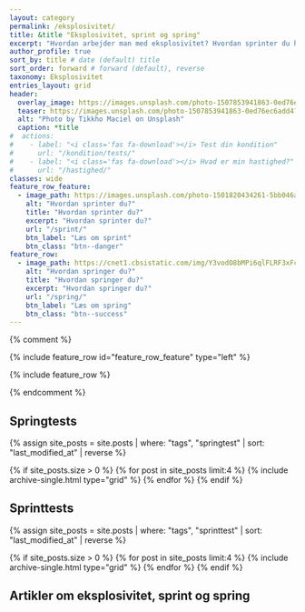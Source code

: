 ```yaml
---
layout: category
permalink: /eksplosivitet/
title: &title "Eksplosivitet, sprint og spring"
excerpt: "Hvordan arbejder man med eksplosivitet? Hvordan sprinter du hurtigere og springer højere?"
author_profile: true
sort_by: title # date (default) title
sort_order: forward # forward (default), reverse
taxonomy: Eksplosivitet
entries_layout: grid
header:
  overlay_image: https://images.unsplash.com/photo-1507853941863-0ed76ec6add4?ixlib=rb-1.2.1&auto=format&fit=crop&w=1950&q=80
  teaser: https://images.unsplash.com/photo-1507853941863-0ed76ec6add4?ixlib=rb-1.2.1&auto=format&fit=crop&w=400&q=80
  alt: "Photo by Tikkho Maciel on Unsplash"
  caption: *title
#  actions:
#    - label: "<i class='fas fa-download'></i> Test din kondition"
#      url: "/kondition/tests/"
#    - label: "<i class='fas fa-download'></i> Hvad er min hastighed?"
#      url: "/hastighed/"
classes: wide
feature_row_feature:
  - image_path: https://images.unsplash.com/photo-1501820434261-5bb046afcf6b?ixlib=rb-1.2.1&ixid=eyJhcHBfaWQiOjEyMDd9&auto=format&fit=crop&w=1500&q=80
    alt: "Hvordan sprinter du?"
    title: "Hvordan sprinter du?"
    excerpt: "Hvordan sprinter du?"
    url: "/sprint/"
    btn_label: "Læs om sprint"
    btn_class: "btn--danger"
feature_row:
  - image_path: https://cnet1.cbsistatic.com/img/Y3vodO8bMPi6qlFLRF3xFcQpLHo=/1092x0/2019/07/26/114f1721-1a71-42bc-b1a4-cb35299bedbc/gettyimages-640493589.jpg
    alt: "Hvordan springer du?"
    title: "Hvordan springer du?"
    excerpt: "Hvordan springer du?"
    url: "/spring/"
    btn_label: "Læs om spring"
    btn_class: "btn--success"
---
```


{% comment %}

{% include feature_row id="feature_row_feature" type="left" %}

{% include feature_row %}

{% endcomment %}

## Springtests

<div class="feature__wrapper">

{% assign site_posts = site.posts | where: "tags", "springtest" | sort: "last_modified_at" | reverse %}

{% if site_posts.size > 0 %}
  {% for post in site_posts limit:4 %}
    {% include archive-single.html type="grid" %}
  {% endfor %}
{% endif %}

</div>

## Sprinttests

<div class="feature__wrapper">

{% assign site_posts = site.posts | where: "tags", "sprinttest" | sort: "last_modified_at" | reverse %}

{% if site_posts.size > 0 %}
  {% for post in site_posts limit:4 %}
    {% include archive-single.html type="grid" %}
  {% endfor %}
{% endif %}

</div>


## Artikler om eksplosivitet, sprint og spring
